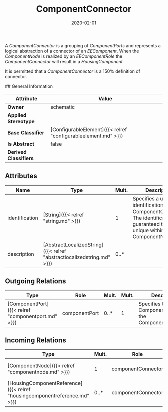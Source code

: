 ﻿---
title: ComponentConnector
toc: false
type: specs
date: "2020-02-01"
draft: false
specification: VEC
version: 1.2.0
documentType: "Recommendation"
elementType: Class
classes:
  - ComponentConnector
menu_name: vec-1.2.0
---
<p> A <i>ComponentConnector</i> is a grouping of <i>ComponentPorts</i> and represents a logical abstraction of a connector of an <i>EEComponent</i>. When the <i>ComponentNode</i> is realized by an <i>EEComponentRole</i> the <i>ComponentConnector</i> will result in a <i>HousingComponent.</i>      </p>      <p> It is permitted that a <i>ComponentConnector</i> is a 150% definition of connector.      </p>
## General Information

| Attribute               | Value |
|-------------------------|-------|
| **Owner**               | schematic |
| **Applied Stereotype**  |   |
| **Base Classifier**     | [ConfigurableElement]({{< relref "configurableelement.md" >}})<br/>  |
| **Is Abstract**         | false |
| **Derived Classifiers** |   |

## Attributes
|  Name  |  Type  |  Mult.  |  Description  |  Owning Classifier  |
|--------|--------|---------|---------------|--------------|
|identification | [String]({{< relref "string.md" >}}) | 1 | Specifies a unique identification of the ComponentConnector. The identification is guaranteed to be unique within the ComponentNode. | [ComponentConnector]({{< relref "componentconnector.md" >}}) |
|description | [AbstractLocalizedString]({{< relref "abstractlocalizedstring.md" >}}) | 0..* |  | [ComponentConnector]({{< relref "componentconnector.md" >}}) |

## Outgoing Relations
|    Type  |   Role   |   Mult.   |   Mult.   |   Description   |
|----------|----------|-----------|-----------|-----------------|
| [ComponentPort]({{< relref "componentport.md" >}}) | componentPort | 0..* | 1 | Specifies the ComponentPorts of the ComponentConnector. |
##  Incoming Relations
|    Type  |   Mult.  |   Role    |   Mult.   |   Description  |
|----------|----------|-----------|-----------|----------------|
| [ComponentNode]({{< relref "componentnode.md" >}}) | 1 | componentConnector | 0..* | Specifies the ComponentConnectors of a ComponentNode. |
| [HousingComponentReference]({{< relref "housingcomponentreference.md" >}}) | 0..* | componentConnector | 0..1 | References the ComponentConnector that is realized by the referenced HousingComponentReference. |
